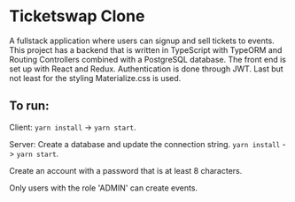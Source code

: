 # Ticketswap Clone

A fullstack application where users can signup and sell tickets to events. This project has a backend that is written in TypeScript with TypeORM and Routing Controllers combined with a PostgreSQL database. The front end is set up with React and Redux. Authentication is done through JWT. Last but not least for the styling Materialize.css is used.

## To run:

Client: `yarn install` -> `yarn start`.

Server: Create a database and update the connection string. 
`yarn install` -> `yarn start`.

Create an account with a password that is at least 8 characters.

Only users with the role 'ADMIN' can create events.

